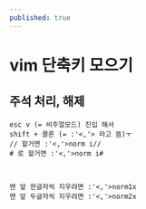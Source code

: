 ```yaml
---
published: true
---
```


# vim 단축키 모으기

## 주석 처리, 해제

~~~
esc v (= 비주얼모드) 진입 해서
shift + 콜론 (= :'<,'> 라고 뜸)ㅜ
// 할거면 :'<,'>norm i//
# 로 할거면 :'<,'>norm i#



맨 앞 한글자씩 지우려면 :'<,'>norm1x
맨 앞 두글자씩 지우려면 :'<,'>norm2x
~~~
